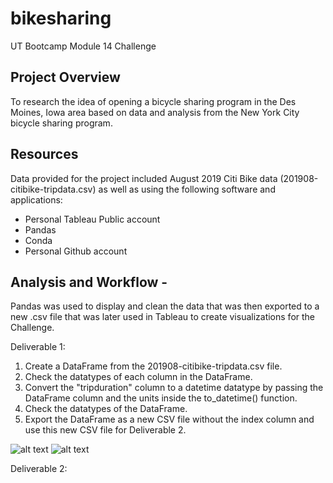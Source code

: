 # bikesharing
UT Bootcamp Module 14 Challenge

## Project Overview
To research the idea of opening a bicycle sharing program in the Des Moines, Iowa area based on data and analysis from the New York City bicycle sharing program.

## Resources
Data provided for the project included August 2019 Citi Bike data (201908-citibike-tripdata.csv) as well as using the following software and applications:
- Personal Tableau Public account
- Pandas
- Conda
- Personal Github account

## Analysis and Workflow - 
Pandas was used to display and clean the data that was then exported to a new .csv file that was later used in Tableau to create visualizations for the Challenge.

Deliverable 1: 
1. Create a DataFrame from the 201908-citibike-tripdata.csv file.
2. Check the datatypes of each column in the DataFrame.
3. Convert the "tripduration" column to a datetime datatype by passing the DataFrame column and the units inside the to_datetime() function.
4. Check the datatypes of the DataFrame.
5. Export the DataFrame as a new CSV file without the index column and use this new CSV file for Deliverable 2.

![alt text](https://github.com/austin020269/biksharing/blob/main/CH1_Deli1.PNG)
![alt text](https://github.com/austin020269/biksharing/blob/main/CH1_Deli1_2.PNG)

Deliverable 2:
